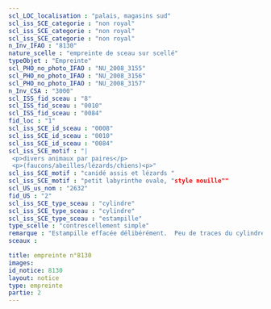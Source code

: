```yaml
---
scl_LOC_localisation : "palais, magasins sud"
scl_iss_SCE_categorie : "non royal"
scl_iss_SCE_categorie : "non royal"
scl_iss_SCE_categorie : "non royal"
n_Inv_IFAO : "8130"
nature_scelle : "empreinte de sceau sur scellé"
typeObjet : "Empreinte"
scl_PHO_no_photo_IFAO : "NU_2008_3155"
scl_PHO_no_photo_IFAO : "NU_2008_3156"
scl_PHO_no_photo_IFAO : "NU_2008_3157"
n_Inv_CSA : "3000"
scl_ISS_fid_sceau : "8"
scl_ISS_fid_sceau : "0010"
scl_ISS_fid_sceau : "0084"
fid_loc : "1"
scl_iss_SCE_id_sceau : "0008"
scl_iss_SCE_id_sceau : "0010"
scl_iss_SCE_id_sceau : "0084"
scl_iss_SCE_motif : "|
 <p>divers animaux par paires</p>
 <p>(faucons/abeilles/lézards/chiens)<p>"
scl_iss_SCE_motif : "canidé assis et lézards "
scl_iss_SCE_motif : "petit labyrinthe ovale, "style nouille""
scl_US_us_nom : "2632"
fid_US : "2"
scl_iss_SCE_type_sceau : "cylindre"
scl_iss_SCE_type_sceau : "cylindre"
scl_iss_SCE_type_sceau : "estampille"
type_scelle : "contrescellement simple"
remarque : "Estampille effacée délibérément.  Peu de traces du cylindre 10."
sceaux :

title: empreinte n°8130
images: 
id_notice: 8130
layout: notice
type: empreinte
partie: 2
---
```


